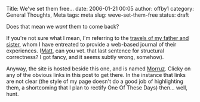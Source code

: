Title: We've set them free...
date: 2006-01-21 00:05
author: offby1
category: General Thoughts, Meta
tags: meta
slug: weve-set-them-free
status: draft

Does that mean we *want* them to come back?

If you're not sure what I mean, I'm referring to the [travels of my father and sister](http://www.offlineblog.com/morruz/), whom I have entreated to provide a web-based journal of their experiences. ([Matt](http://www.offlineblog.com/mildillson/), can you vet. that last sentence for structural correctness? I got fancy, and it seems subtly wrong, somehow).

Anyway, the site is hosted beside this one, and is named [Morruz](http://www.offlineblog.com/morruz/). Clicky on any of the obvious links in this post to get there. In the instance that links are not clear (the style of my page doesn't do a good job of highlighting them, a shortcoming that I plan to rectify One Of These Days) then\... well, hunt.
